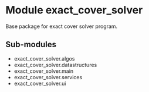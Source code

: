 Module exact_cover_solver
=========================
Base package for exact cover solver program.

Sub-modules
-----------
* exact_cover_solver.algos
* exact_cover_solver.datastructures
* exact_cover_solver.main
* exact_cover_solver.services
* exact_cover_solver.ui